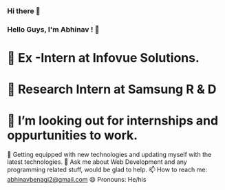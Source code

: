 ### Hi there 👋

### Hello Guys, I'm Abhinav ! 👋
# 🔭 Ex -Intern at Infovue Solutions.
# 🌱 Research Intern at Samsung R & D
# 👯 I’m looking out for internships and oppurtunities to work.
🤔 Getting equipped with new technologies and updating myself with the latest technologies.
💬 Ask me about Web Development and any programming related stuff, would be glad to help.
📫 How to reach me: abhinavbenagi2@gmail.com
😄 Pronouns: He/his
